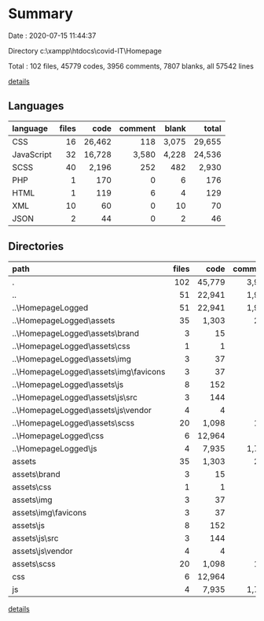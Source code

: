 # Summary

Date : 2020-07-15 11:44:37

Directory c:\xampp\htdocs\covid-IT\Homepage

Total : 102 files,  45779 codes, 3956 comments, 7807 blanks, all 57542 lines

[details](details.md)

## Languages
| language | files | code | comment | blank | total |
| :--- | ---: | ---: | ---: | ---: | ---: |
| CSS | 16 | 26,462 | 118 | 3,075 | 29,655 |
| JavaScript | 32 | 16,728 | 3,580 | 4,228 | 24,536 |
| SCSS | 40 | 2,196 | 252 | 482 | 2,930 |
| PHP | 1 | 170 | 0 | 6 | 176 |
| HTML | 1 | 119 | 6 | 4 | 129 |
| XML | 10 | 60 | 0 | 10 | 70 |
| JSON | 2 | 44 | 0 | 2 | 46 |

## Directories
| path | files | code | comment | blank | total |
| :--- | ---: | ---: | ---: | ---: | ---: |
| . | 102 | 45,779 | 3,956 | 7,807 | 57,542 |
| .. | 51 | 22,941 | 1,975 | 3,906 | 28,822 |
| ..\HomepageLogged | 51 | 22,941 | 1,975 | 3,906 | 28,822 |
| ..\HomepageLogged\assets | 35 | 1,303 | 211 | 287 | 1,801 |
| ..\HomepageLogged\assets\brand | 3 | 15 | 0 | 3 | 18 |
| ..\HomepageLogged\assets\css | 1 | 1 | 7 | 0 | 8 |
| ..\HomepageLogged\assets\img | 3 | 37 | 0 | 3 | 40 |
| ..\HomepageLogged\assets\img\favicons | 3 | 37 | 0 | 3 | 40 |
| ..\HomepageLogged\assets\js | 8 | 152 | 78 | 40 | 270 |
| ..\HomepageLogged\assets\js\src | 3 | 144 | 39 | 38 | 221 |
| ..\HomepageLogged\assets\js\vendor | 4 | 4 | 21 | 2 | 27 |
| ..\HomepageLogged\assets\scss | 20 | 1,098 | 126 | 241 | 1,465 |
| ..\HomepageLogged\css | 6 | 12,964 | 41 | 1,467 | 14,472 |
| ..\HomepageLogged\js | 4 | 7,935 | 1,712 | 2,024 | 11,671 |
| assets | 35 | 1,303 | 211 | 287 | 1,801 |
| assets\brand | 3 | 15 | 0 | 3 | 18 |
| assets\css | 1 | 1 | 7 | 0 | 8 |
| assets\img | 3 | 37 | 0 | 3 | 40 |
| assets\img\favicons | 3 | 37 | 0 | 3 | 40 |
| assets\js | 8 | 152 | 78 | 40 | 270 |
| assets\js\src | 3 | 144 | 39 | 38 | 221 |
| assets\js\vendor | 4 | 4 | 21 | 2 | 27 |
| assets\scss | 20 | 1,098 | 126 | 241 | 1,465 |
| css | 6 | 12,964 | 41 | 1,467 | 14,472 |
| js | 4 | 7,935 | 1,712 | 2,024 | 11,671 |

[details](details.md)